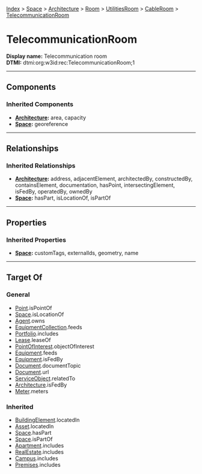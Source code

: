 [Index](../../../../../index.md) > [Space](../../../../Space.md) > [Architecture](../../../Architecture.md) > [Room](../../Room.md) > [UtilitiesRoom](../UtilitiesRoom.md) > [CableRoom](CableRoom.md) > [TelecommunicationRoom](#)
# TelecommunicationRoom

**Display name:** Telecommunication room<br />
**DTMI:** dtmi:org:w3id:rec:TelecommunicationRoom;1

---

## Components

### Inherited Components
* **[Architecture](../../../Architecture.md):** area, capacity
* **[Space](../../../../Space.md):** georeference

---

## Relationships

### Inherited Relationships
* **[Architecture](../../../Architecture.md):** address, adjacentElement, architectedBy, constructedBy, containsElement, documentation, hasPoint, intersectingElement, isFedBy, operatedBy, ownedBy
* **[Space](../../../../Space.md):** hasPart, isLocationOf, isPartOf

---

## Properties

### Inherited Properties
* **[Space](../../../../Space.md):** customTags, externalIds, geometry, name

---

## Target Of
### General
* [Point](../../../../../Point/Point.md).isPointOf
* [Space](../../../../Space.md).isLocationOf
* [Agent](../../../../../Agent/Agent.md).owns
* [EquipmentCollection](../../../../../Collection/EquipmentCollection.md).feeds
* [Portfolio](../../../../../Collection/Portfolio.md).includes
* [Lease](../../../../../Event/Lease.md).leaseOf
* [PointOfInterest](../../../../../Information/PointOfInterest.md).objectOfInterest
* [Equipment](../../../../../Asset/Equipment/Equipment.md).feeds
* [Equipment](../../../../../Asset/Equipment/Equipment.md).isFedBy
* [Document](../../../../../Information/Document/Document.md).documentTopic
* [Document](../../../../../Information/Document/Document.md).url
* [ServiceObject](../../../../../Information/ServiceObject/ServiceObject.md).relatedTo
* [Architecture](../../../Architecture.md).isFedBy
* [Meter](../../../../../Asset/Equipment/Meter/Meter.md).meters
### Inherited
* [BuildingElement](../../../../../BuildingElement/BuildingElement.md).locatedIn
* [Asset](../../../../../Asset/Asset.md).locatedIn
* [Space](../../../../Space.md).hasPart
* [Space](../../../../Space.md).isPartOf
* [Apartment](../../../../../Collection/Apartment.md).includes
* [RealEstate](../../../../../Collection/RealEstate.md).includes
* [Campus](../../../../../Collection/Campus.md).includes
* [Premises](../../../../../Collection/Premises.md).includes
